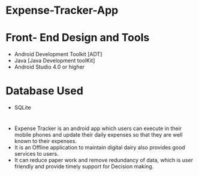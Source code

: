 # Expense-Tracker-App

# Front- End Design and Tools
 - Android Development Toolkit [ADT]
 - Java [Java Development toolKit]
 - Android Studio 4.0 or higher
   
 # Database Used
 - SQLite

#
-  Expense Tracker is an android app which users can execute in their mobile phones and update their daily expenses so that they are well 
   known to their expenses. 
-  It is an Offline application to maintain digital dairy also provides good services to users.
-  It can reduce paper work and remove redundancy of data, which is user friendly and provide timely support for Decision making.
